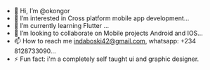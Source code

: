 - 👋 Hi, I’m @okongor
- 👀 I’m interested in Cross platform mobile app development...
- 🌱 I’m currently learning Flutter ...
- 💞️ I’m looking to collaborate on Mobile projects Android and IOS...
- 📫 How to reach me indaboski42@gmail.com, whatsapp: +234 8128733090...
- ⚡ Fun fact: i'm a completely self taught ui and graphic designer.

<!---
okongor/okongor is a ✨ special ✨ repository because its `README.md` (this file) appears on your GitHub profile.
You can click the Preview link to take a look at your changes.
--->
